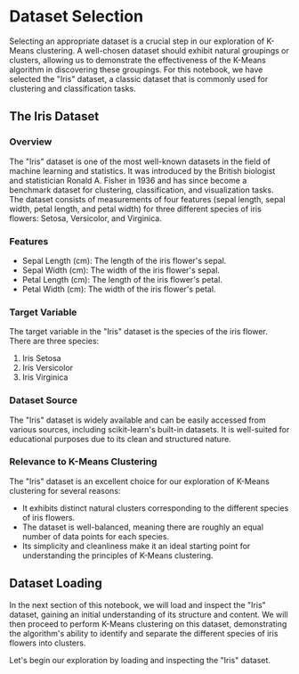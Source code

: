 # Dataset Selection

Selecting an appropriate dataset is a crucial step in our exploration of K-Means clustering. A well-chosen dataset should exhibit natural groupings or clusters, allowing us to demonstrate the effectiveness of the K-Means algorithm in discovering these groupings. For this notebook, we have selected the "Iris" dataset, a classic dataset that is commonly used for clustering and classification tasks.

## The Iris Dataset

### Overview

The "Iris" dataset is one of the most well-known datasets in the field of machine learning and statistics. It was introduced by the British biologist and statistician Ronald A. Fisher in 1936 and has since become a benchmark dataset for clustering, classification, and visualization tasks. The dataset consists of measurements of four features (sepal length, sepal width, petal length, and petal width) for three different species of iris flowers: Setosa, Versicolor, and Virginica.

### Features

- Sepal Length (cm): The length of the iris flower's sepal.
- Sepal Width (cm): The width of the iris flower's sepal.
- Petal Length (cm): The length of the iris flower's petal.
- Petal Width (cm): The width of the iris flower's petal.

### Target Variable

The target variable in the "Iris" dataset is the species of the iris flower. There are three species:

1. Iris Setosa
2. Iris Versicolor
3. Iris Virginica

### Dataset Source

The "Iris" dataset is widely available and can be easily accessed from various sources, including scikit-learn's built-in datasets. It is well-suited for educational purposes due to its clean and structured nature.

### Relevance to K-Means Clustering

The "Iris" dataset is an excellent choice for our exploration of K-Means clustering for several reasons:

- It exhibits distinct natural clusters corresponding to the different species of iris flowers.
- The dataset is well-balanced, meaning there are roughly an equal number of data points for each species.
- Its simplicity and cleanliness make it an ideal starting point for understanding the principles of K-Means clustering.

## Dataset Loading

In the next section of this notebook, we will load and inspect the "Iris" dataset, gaining an initial understanding of its structure and content. We will then proceed to perform K-Means clustering on this dataset, demonstrating the algorithm's ability to identify and separate the different species of iris flowers into clusters.

Let's begin our exploration by loading and inspecting the "Iris" dataset.

